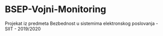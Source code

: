 # BSEP-Vojni-Monitoring
Projekat iz predmeta Bezbednost u sistemima elektronskog poslovanja - SIIT - 2019/2020
